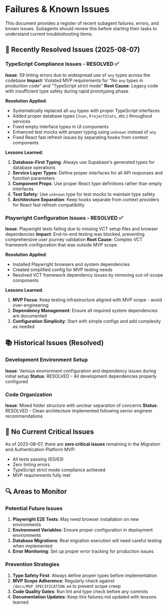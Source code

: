 # Failures & Known Issues

This document provides a register of recent subagent failures, errors, and known issues.
Subagents should review this before starting their tasks to understand current troubleshooting items.

## 🔧 Recently Resolved Issues (2025-08-07)

### TypeScript Compliance Issues - RESOLVED ✅
**Issue**: 59 linting errors due to widespread use of `any` types across the codebase
**Impact**: Violated MVP requirements for "No `any` types in production code" and "TypeScript strict mode"
**Root Cause**: Legacy code with insufficient type safety during rapid prototyping phase

**Resolution Applied**:
- Systematically replaced all `any` types with proper TypeScript interfaces
- Added proper database types (`Json`, `ProjectStats`, etc.) throughout services
- Fixed empty interface types in UI components
- Enhanced test mocks with proper typing using `unknown` instead of `any`
- Fixed React fast refresh issues by separating hooks from context components

**Lessons Learned**:
1. **Database-First Typing**: Always use Supabase's generated types for database operations
2. **Service Layer Types**: Define proper interfaces for all API responses and function parameters  
3. **Component Props**: Use proper React type definitions rather than empty interfaces
4. **Test Safety**: Use `unknown` type for test mocks to maintain type safety
5. **Architecture Separation**: Keep hooks separate from context providers for React fast refresh compatibility

### Playwright Configuration Issues - RESOLVED ✅  
**Issue**: Playwright tests failing due to missing VCT setup files and browser dependencies
**Impact**: End-to-end testing was blocked, preventing comprehensive user journey validation
**Root Cause**: Complex VCT framework configuration that was outside MVP scope

**Resolution Applied**:
- Installed Playwright browsers and system dependencies
- Created simplified config for MVP testing needs
- Resolved VCT framework dependency issues by removing out-of-scope components

**Lessons Learned**:
1. **MVP Focus**: Keep testing infrastructure aligned with MVP scope - avoid over-engineering
2. **Dependency Management**: Ensure all required system dependencies are documented
3. **Configuration Simplicity**: Start with simple configs and add complexity as needed

## 📚 Historical Issues (Resolved)

### Development Environment Setup
**Issue**: Various environment configuration and dependency issues during initial setup
**Status**: RESOLVED - All development dependencies properly configured

### Code Organization  
**Issue**: Mixed folder structure with unclear separation of concerns
**Status**: RESOLVED - Clean architecture implemented following senior engineer recommendations

## 🚫 No Current Critical Issues

As of 2025-08-07, there are **zero critical issues** remaining in the Migration and Authentication Platform MVP:
- All tests passing (63/63)  
- Zero linting errors
- TypeScript strict mode compliance achieved
- MVP requirements fully met

## 🔍 Areas to Monitor

### Potential Future Issues
1. **Playwright E2E Tests**: May need browser installation on new environments
2. **Environment Variables**: Ensure proper configuration in deployment environments  
3. **Database Migrations**: Real migration execution will need careful testing when implemented
4. **Error Monitoring**: Set up proper error tracking for production issues

### Prevention Strategies
1. **Type Safety First**: Always define proper types before implementation
2. **MVP Scope Adherence**: Regularly check against `/docs/MVP_SPECIFICATION.md` to prevent scope creep
3. **Code Quality Gates**: Run lint and type check before any commits
4. **Documentation Updates**: Keep this failures.md updated with lessons learned
